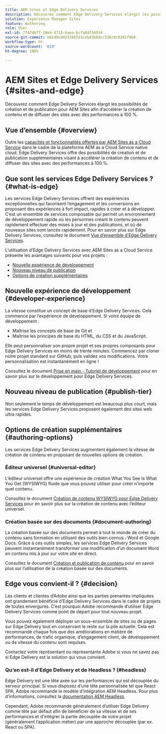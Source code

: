 ```yaml
---
title: AEM Sites et Edge Delivery Services
description: Découvrez comment Edge Delivery Services élargit les possibilités de création et de publication pour AEM Sites afin d’accélérer la création de contenu et de diffuser des sites avec des performances à 100 %.
solution: Experience Manager Sites
feature: Authoring
role: User
exl-id: 7747d6f7-18e4-4713-baea-bcfa94f54934
source-git-commit: bb149cd43158bfd1ceb43b04cc536c8c8291f968
workflow-type: ht
source-wordcount: '619'
ht-degree: 100%

---
```


# AEM Sites et Edge Delivery Services {#sites-and-edge}

Découvrez comment Edge Delivery Services élargit les possibilités de création et de publication pour AEM Sites afin d’accélérer la création de contenu et de diffuser des sites avec des performances à 100 %.

## Vue d’ensemble {#overview}

Outre les [capacités et fonctionnalités offertes par AEM Sites as a Cloud Service](/help/sites-cloud/sites-cloud-changes.md) dans le cadre de la plateforme AEM as a Cloud Service native cloud, Edge Delivery Services offre des possibilités de création et de publication supplémentaires visant à accélérer la création de contenu et de diffuser des sites avec des performances à 100 %.

## Que sont les services Edge Delivery Services ? {#what-is-edge}

Les services Edge Delivery Services offrent des expériences exceptionnelles qui favorisent l’engagement et les conversions en proposant des expériences à fort impact, rapides à créer et à développer. C’est un ensemble de services composable qui permet un environnement de développement rapide où les personnes créant le contenu peuvent rapidement effectuer des mises à jour et des publications, et où de nouveaux sites sont lancés rapidement. Pour en savoir plus sur Edge Delivery Services, consultez le document [Vue d’ensemble d’Edge Delivery Services](/help/edge/overview.md).

L’utilisation d’Edge Delivery Services avec AEM Sites as a Cloud Service présente les avantages suivants pour vos projets :

* [Nouvelle expérience de développement](#developer-experience)
* [Nouveau niveau de publication](#publish-tier)
* [Options de création supplémentaires](#authoring-options)

## Nouvelle expérience de développement {#developer-experience}

La *vitesse* constitue un concept de base d’Edge Delivery Services. Cela commence par l’expérience de développement. Si votre équipe de développement :

* Maîtrise les concepts de base de Git et
* Maîtrise les principes de base du HTML, du CSS et du JavaScript.

Elle peut personnaliser son propre projet et ses propres composants pour Edge Delivery Services en moins de trente minutes. Commencez par cloner notre projet standard sur GitHub, puis validez vos modifications. Votre personnalisation est instantanément en ligne !

Consultez le document [Prise en main - Tutoriel de développement](https://www.aem.live/developer/tutorial) pour en savoir plus sur le développement pour Edge Delivery Services.

## Nouveau niveau de publication {#publish-tier}

Non seulement le temps de développement est beaucoup plus court, mais les services Edge Delivery Services proposent également des sites web ultra rapides.

## Options de création supplémentaires {#authoring-options}

Les services Edge Delivery Services augmentent également la vitesse de création de contenu en proposant de nouvelles options de création.

### Éditeur universel {#universal-editor}

L’éditeur universel offre une expérience de création What You See Is What You Get (WYSIWYG) fluide que vous pouvez utiliser pour créer n’importe quel contenu.

Consultez le document [Création de contenu WYSIWYG pour Edge Delivery Services](https://www.aem.live/docs/aem-authoring) pour en savoir plus sur la création de contenu avec l’éditeur universel.

### Création basée sur des documents {#document-authoring}

La création basée sur des documents permet à tout le monde de créer du contenu sans formation en utilisant des outils bien connus : Word et Google Docs. Grâce à ces outils simples, les services Edge Delivery Services peuvent instantanément transformer une modification d’un document Word en contenu mis à jour sur votre site en direct.

Consultez le document [Création et publication de contenu](https://www.aem.live/docs/authoring) pour en savoir plus sur l’utilisation de la création basée sur des documents.

## Edge vous convient-il ? {#decision}

Les clients et clientes d’Adobe ainsi que les parties prenantes impliquées ont grandement bénéficié d’Edge Delivery Services dans le cadre de projets de toutes envergures. C’est pourquoi Adobe recommande d’utiliser Edge Delivery Services comme point de départ pour tout nouveau projet.

Vous pouvez également déployer un sous-ensemble de sites ou de pages sur Edge Delivery tout en conservant le reste sur la pile actuelle. Cela est recommandé chaque fois que des améliorations en matière de performances, de trafic organique, d’engagement client, de développement ou de vitesse du contenu sont requises.

Contactez votre représentant ou représentante Adobe si vous ne savez pas si Edge Delivery est la solution qui vous convient.

### Qu’en est-il d’Edge Delivery et de Headless ? (#headless)

Edge Delivery est une tête axée sur les performances qui est découplée du serveur principal. Si vous disposez d’une tête personnalisée tel que React SPA, Adobe recommande le modèle d’intégration AEM Headless. Pour plus d’informations, consultez la [documentation AEM Headless](/help/headless/introduction.md).

Cependant, Adobe recommande généralement d’utiliser Edge Delivery comme tête par défaut afin de bénéficier de sa vitesse et de ses performances et d’intégrer la partie découplée de votre projet (généralement l’application métier) par une approche découplée (par ex. React ou SPA).
